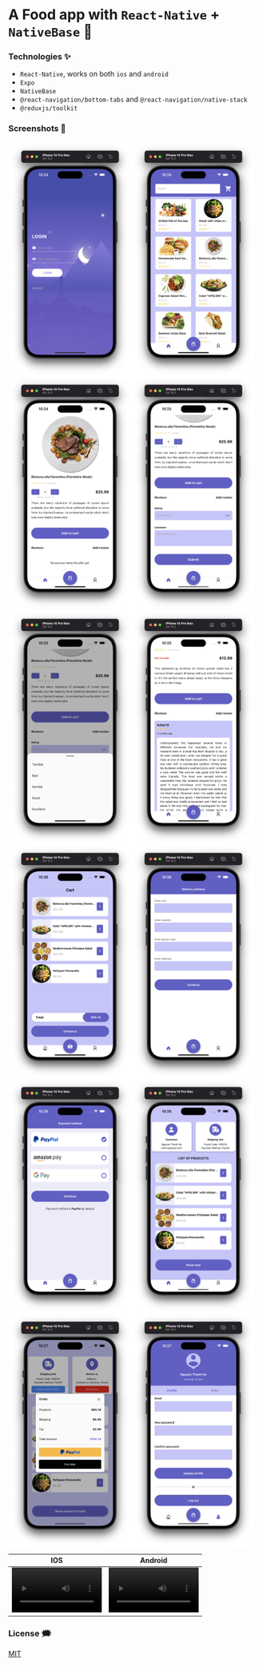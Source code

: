 # A Food app with `React-Native` + `NativeBase` 🍟

### Technologies ✨

- `React-Native`, works on both `ios` and `android`
- `Expo`
- `NativeBase`
- `@react-navigation/bottom-tabs` and `@react-navigation/native-stack`
- `@reduxjs/toolkit`

### Screenshots 🌃

<div style="display: flex; flex-wrap: wrap">
<img width="49%" src="./github-images/1.png" alt="ng-ha" />
<img width="49%" src="./github-images/2.png" alt="ng-ha" />
<img width="49%" src="./github-images/3.png" alt="ng-ha" />
<img width="49%" src="./github-images/4.png" alt="ng-ha" />
<img width="49%" src="./github-images/5.png" alt="ng-ha" />
<img width="49%" src="./github-images/6.png" alt="ng-ha" />
<img width="49%" src="./github-images/7.png" alt="ng-ha" />
<img width="49%" src="./github-images/8.png" alt="ng-ha" />
<img width="49%" src="./github-images/9.png" alt="ng-ha" />
<img width="49%" src="./github-images/10.png" alt="ng-ha" />
<img width="49%" src="./github-images/11.png" alt="ng-ha" />
<img width="49%" src="./github-images/12.png" alt="ng-ha" />
</div>

IOS | Android
:-: | :-:
<video src='https://github.com/ng-ha/food-app/assets/115610452/ac968ca0-0b43-4e82-a82b-6b44b4bd586f' width=180/> | <video src='https://github.com/ng-ha/food-app/assets/115610452/63c75bb7-ef81-41e4-9179-6258d205de4b' width=180/>

### License :right_anger_bubble:

[MIT](https://choosealicense.com/licenses/mit/)
